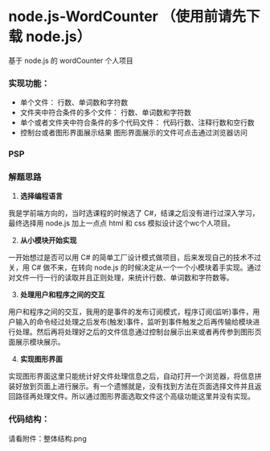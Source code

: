 # node.js-WordCounter （使用前请先下载 node.js）

基于 node.js 的 wordCounter 个人项目

### 实现功能：

- 单个文件：
	行数、单词数和字符数
- 文件夹中符合条件的多个文件：
	行数、单词数和字符数
- 单个或者文件夹中符合条件的多个代码文件：
	代码行数、注释行数和空行数
- 控制台或者图形界面展示结果
	图形界面展示的文件可点击通过浏览器访问
  
### PSP
  
### 解题思路
1. **选择编程语言**

我是学前端方向的，当时选课程的时候选了 C#，结课之后没有进行过深入学习，最终选择用 node.js 加上一点点 html 和 css 模拟设计这个wc个人项目。

2. **从小模块开始实现**

一开始想过是否可以用 C# 的简单工厂设计模式做项目，后来发现自己的技术不过关，用 C# 做不来，在转向 node.js 的时候决定从一个一个小模块着手实现。通过对文件一行一行的读取并且正则处理，来统计行数、单词数和字符数等。

3. **处理用户和程序之间的交互**

用户和程序之间的交互，我用的是事件的发布订阅模式，程序订阅(监听)事件，用户输入的命令经过处理之后发布(触发)事件，监听到事件触发之后再传输给模块进行处理。然后再将处理好之后的文件信息通过控制台展示出来或者再传参到图形页面展示模块展示。

4. **实现图形界面**

实现图形界面这里只能统计好文件处理信息之后，自动打开一个浏览器，将信息拼装好放到页面上进行展示。有一个遗憾就是，没有找到方法在页面选择文件并且返回路径再处理文件。所以通过图形界面选取文件这个高级功能这里并没有实现。

### 代码结构：

请看附件：整体结构.png
